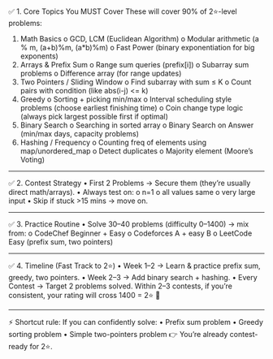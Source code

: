 ✅ 1. Core Topics You MUST Cover
These will cover 90% of 2⭐-level problems:
1.	Math Basics
o	GCD, LCM (Euclidean Algorithm)
o	Modular arithmetic (a % m, (a+b)%m, (a*b)%m)
o	Fast Power (binary exponentiation for big exponents)
2.	Arrays & Prefix Sum
o	Range sum queries (prefix[i])
o	Subarray sum problems
o	Difference array (for range updates)
3.	Two Pointers / Sliding Window
o	Find subarray with sum ≤ K
o	Count pairs with condition (like abs(i-j) <= k)
4.	Greedy
o	Sorting + picking min/max
o	Interval scheduling style problems (choose earliest finishing time)
o	Coin change type logic (always pick largest possible first if optimal)
5.	Binary Search
o	Searching in sorted array
o	Binary Search on Answer (min/max days, capacity problems)
6.	Hashing / Frequency
o	Counting freq of elements using map/unordered_map
o	Detect duplicates
o	Majority element (Moore’s Voting)
________________________________________
✅ 2. Contest Strategy
•	First 2 Problems → Secure them (they’re usually direct math/arrays).
•	Always test on:
o	n=1
o	all values same
o	very large input
•	Skip if stuck >15 mins → move on.
________________________________________
✅ 3. Practice Routine
•	Solve 30–40 problems (difficulty 0–1400) → mix from:
o	CodeChef Beginner + Easy
o	Codeforces A + easy B
o	LeetCode Easy (prefix sum, two pointers)
________________________________________
✅ 4. Timeline (Fast Track to 2⭐)
•	Week 1–2 → Learn & practice prefix sum, greedy, two pointers.
•	Week 2–3 → Add binary search + hashing.
•	Every Contest → Target 2 problems solved.
Within 2–3 contests, if you’re consistent, your rating will cross 1400 = 2⭐ 🎯
________________________________________
⚡ Shortcut rule:
If you can confidently solve:
•	Prefix sum problem
•	Greedy sorting problem
•	Simple two-pointers problem
👉 You’re already contest-ready for 2⭐.


